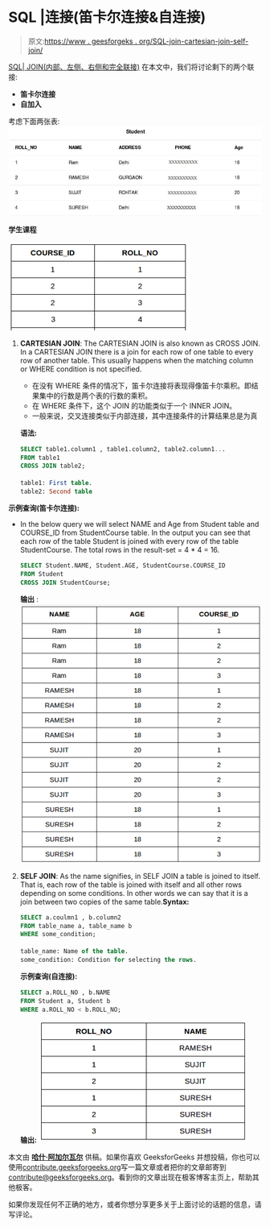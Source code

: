 # SQL |连接(笛卡尔连接&自连接)

> 原文:[https://www . geesforgeks . org/SQL-join-cartesian-join-self-join/](https://www.geeksforgeeks.org/sql-join-cartesian-join-self-join/)

[SQL| JOIN(内部、左侧、右侧和完全联接)](https://www.geeksforgeeks.org/sql-join-set-1-inner-left-right-and-full-joins/)
在本文中，我们将讨论剩下的两个联接:

*   **笛卡尔连接**
*   **自加入**

考虑下面两张表:
[![table](img/b18beb9e52eaede78bc4542a70a324ba.png)](https://media.geeksforgeeks.org/wp-content/cdn-uploads/table2.jpg)

**学生课程**

[![table5](img/c28c23bfea41a6cfa4939f7c672bdf7c.png)](https://media.geeksforgeeks.org/wp-content/uploads/table51.png)

1.  **CARTESIAN JOIN**: The CARTESIAN JOIN is also known as CROSS JOIN. In a CARTESIAN JOIN there is a join for each row of one table to every row of another table. This usually happens when the matching column or WHERE condition is not specified.
    *   在没有 WHERE 条件的情况下，笛卡尔连接将表现得像笛卡尔乘积。即结果集中的行数是两个表的行数的乘积。
    *   在 WHERE 条件下，这个 JOIN 的功能类似于一个 INNER JOIN。
    *   一般来说，交叉连接类似于内部连接，其中连接条件的计算结果总是为真

    **语法:**

    ```sql
    SELECT table1.column1 , table1.column2, table2.column1...
    FROM table1
    CROSS JOIN table2;

    table1: First table.
    table2: Second table

    ```

**示例查询(笛卡尔连接):**

*   In the below query we will select NAME and Age from Student table and COURSE_ID from StudentCourse table. In the output you can see that each row of the table Student is joined with every row of the table StudentCourse. The total rows in the result-set = 4 * 4 = 16.

    ```sql
    SELECT Student.NAME, Student.AGE, StudentCourse.COURSE_ID
    FROM Student
    CROSS JOIN StudentCourse;

    ```

    **输出** :
    [![table_final](img/ac6e7762004a202a08864cedef867d73.png)](https://media.geeksforgeeks.org/wp-content/uploads/table_final.png)

2.  **SELF JOIN**: As the name signifies, in SELF JOIN a table is joined to itself. That is, each row of the table is joined with itself and all other rows depending on some conditions. In other words we can say that it is a join between two copies of the same table.**Syntax:**

    ```sql
    SELECT a.coulmn1 , b.column2
    FROM table_name a, table_name b
    WHERE some_condition;

    table_name: Name of the table.
    some_condition: Condition for selecting the rows.

    ```

    **示例查询(自连接):**

    ```sql
    SELECT a.ROLL_NO , b.NAME
    FROM Student a, Student b
    WHERE a.ROLL_NO < b.ROLL_NO;

    ```

    **输出:**
    [![tableeee](img/aa2338e2ae263c0fec3d0a16cf74ed64.png)](https://media.geeksforgeeks.org/wp-content/uploads/tableeee1.png)

本文由 [**哈什·阿加尔瓦尔**](https://www.facebook.com/harsh.agarwal.16752) 供稿。如果你喜欢 GeeksforGeeks 并想投稿，你也可以使用[contribute.geeksforgeeks.org](http://www.contribute.geeksforgeeks.org)写一篇文章或者把你的文章邮寄到 contribute@geeksforgeeks.org。看到你的文章出现在极客博客主页上，帮助其他极客。

如果你发现任何不正确的地方，或者你想分享更多关于上面讨论的话题的信息，请写评论。